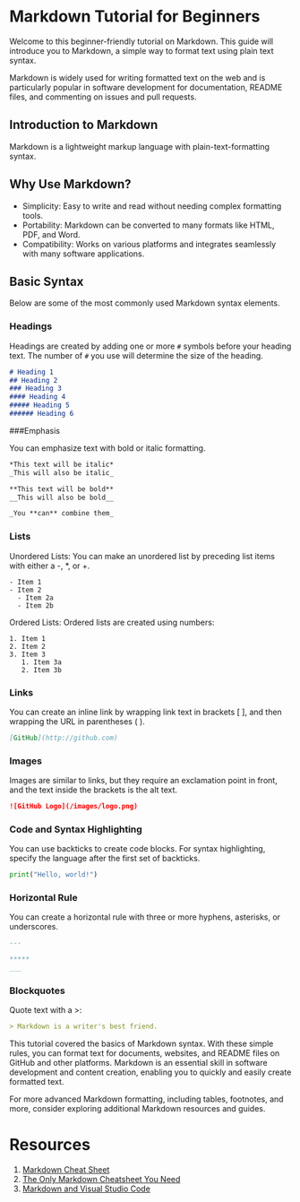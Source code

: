 # Markdown Tutorial for Beginners

Welcome to this beginner-friendly tutorial on Markdown. This guide will introduce you to Markdown, a simple way to format text using plain text syntax.

Markdown is widely used for writing formatted text on the web and is particularly popular in software development for documentation, README files, and commenting on issues and pull requests.

## Introduction to Markdown

Markdown is a lightweight markup language with plain-text-formatting syntax. 

## Why Use Markdown?

- Simplicity: Easy to write and read without needing complex formatting tools.
- Portability: Markdown can be converted to many formats like HTML, PDF, and Word.
- Compatibility: Works on various platforms and integrates seamlessly with many software applications.

## Basic Syntax

Below are some of the most commonly used Markdown syntax elements.

### Headings

Headings are created by adding one or more `#` symbols before your heading text. The number of `#` you use will determine the size of the heading.

```markdown
# Heading 1
## Heading 2
### Heading 3
#### Heading 4
##### Heading 5
###### Heading 6
```

###Emphasis

You can emphasize text with bold or italic formatting.

```markdown
*This text will be italic*
_This will also be italic_

**This text will be bold**
__This will also be bold__

_You **can** combine them_

```

### Lists

Unordered Lists: You can make an unordered list by preceding list items with either a -, *, or +.

```markodown
- Item 1
- Item 2
  - Item 2a
  - Item 2b

```
Ordered Lists: Ordered lists are created using numbers:

```markodown
1. Item 1
2. Item 2
3. Item 3
   1. Item 3a
   2. Item 3b

```


### Links

You can create an inline link by wrapping link text in brackets [ ], and then wrapping the URL in parentheses ( ).

```markdown
[GitHub](http://github.com)

```



### Images

Images are similar to links, but they require an exclamation point in front, and the text inside the brackets is the alt text.


```markdown
![GitHub Logo](/images/logo.png)
```


### Code and Syntax Highlighting

You can use backticks to create code blocks. For syntax highlighting, specify the language after the first set of backticks.

```python
print("Hello, world!")
```

### Horizontal Rule

You can create a horizontal rule with three or more hyphens, asterisks, or underscores.


```markdown
---

*****
___

```
### Blockquotes
Quote text with a >:


```markdown
> Markdown is a writer's best friend.

```


This tutorial covered the basics of Markdown syntax. With these simple rules, you can format text for documents, websites, and README files on GitHub and other platforms. Markdown is an essential skill in software development and content creation, enabling you to quickly and easily create formatted text.

For more advanced Markdown formatting, including tables, footnotes, and more, consider exploring additional Markdown resources and guides.


# Resources

1. [Markdown Cheat Sheet](https://www.markdownguide.org/cheat-sheet/)
2. [The Only Markdown Cheatsheet You Need](https://github.com/im-luka/markdown-cheatsheet)
3. [Markdown and Visual Studio Code](https://code.visualstudio.com/Docs/languages/markdown)


